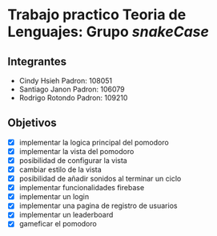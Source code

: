 # Trabajo practico Teoria de Lenguajes: Grupo *snakeCase*

## Integrantes
- Cindy Hsieh     Padron: 108051
- Santiago Janon     Padron: 106079
- Rodrigo Rotondo     Padron: 109210

## Objetivos
- [x] implementar la logica principal del pomodoro
- [x] implementar la vista del pomodoro
- [x] posibilidad de configurar la vista
- [x] cambiar estilo de la vista
- [x] posibilidad de añadir sonidos al terminar un ciclo
- [x] implementar funcionalidades firebase
- [x] implementar un login
- [x] implementar una pagina de registro de usuarios
- [x] implementar un leaderboard
- [x] gameficar el pomodoro
